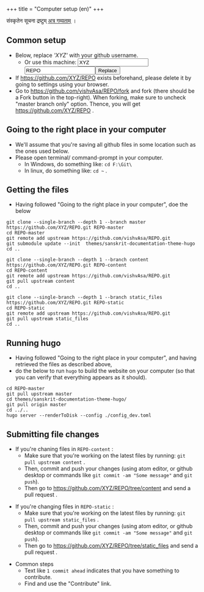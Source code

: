 +++
title = "Computer setup (en)"
+++

संस्कृतेन सूचना द्रष्टुम् [अत्र गम्यताम्](../computer-setup_sa/) ।

## Common setup

- Below, replace _'XYZ'_ with your github username.
  - Or use this machine: <input id="input_githubUserId" value="XYZ"></input><input id="input_repo" value="REPO"></input><button id="transformId" onclick="handleTransformIdBtnClick();">Replace</button>
- If https://github.com/XYZ/REPO exists beforehand, please delete it by going to settings using your browser.
- Go to https://github.com/vishvAsa/REPO/fork and fork (there should be a Fork button in the top-right). When forking, make sure to uncheck "master branch only" option. Thence, you will get https://github.com/XYZ/REPO .

## Going to the right place in your computer

- We'll assume that you're saving all github files in some location such as the ones used below.
- Please open terminal/ command-prompt in your computer.
  - In Windows, do something like: `cd F:\Git\`
  - In linux, do something like: `cd ~` .

## Getting the files

- Having followed "Going to the right place in your computer", doe the below

```
git clone --single-branch --depth 1 --branch master https://github.com/XYZ/REPO.git REPO-master
cd REPO-master
git remote add upstream https://github.com/vishvAsa/REPO.git
git submodule update --init  themes/sanskrit-documentation-theme-hugo
cd ..

git clone --single-branch --depth 1 --branch content https://github.com/XYZ/REPO.git REPO-content
cd REPO-content
git remote add upstream https://github.com/vishvAsa/REPO.git
git pull upstream content
cd ..
```
<div class="staticFilesInstruction">

```
git clone --single-branch --depth 1 --branch static_files https://github.com/XYZ/REPO.git REPO-static
cd REPO-static
git remote add upstream https://github.com/vishvAsa/REPO.git
git pull upstream static_files
cd ..
```
</div>

## Running hugo

- Having followed "Going to the right place in your computer", and having retrieved the files as described above,
- do the below to run `hugo` to build the website on your computer (so that you can verify that everything appears as it
  should).

```
cd REPO-master
git pull upstream master
cd themes/sanskrit-documentation-theme-hugo/
git pull origin master
cd ../.. 
hugo server --renderToDisk --config ./config_dev.toml
```

## Submitting file changes

- If you're chaning files in `REPO-content` :
  - Make sure that you're working on the latest files by running: `git pull upstream content` .
  - Then, commit and push your changes (using atom editor, or github desktop or commands
    like `git commit -am "Some message"` and `git push`).
  - Then go to https://github.com/XYZ/REPO/tree/content and send a pull request .

<div class="staticFilesInstruction">

- If you're changing files in `REPO-static` :
  - Make sure that you're working on the latest files by running: `git pull upstream static_files` .
  - Then, commit and push your changes (using atom editor, or github desktop or commands
    like `git commit -am "Some message"` and `git push`).
  - Then go to https://github.com/XYZ/REPO/tree/static_files and send a pull request .
</div>

- Common steps
  - Text like `1 commit ahead` indicates that you have something to contribute. 
  - Find and use the "Contribute" link.

<script src="../contribution-page-customizer.js"></script>
